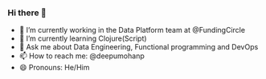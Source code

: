 ### Hi there 👋


- 🔭 I’m currently working in the Data Platform team at @FundingCircle
- 🌱 I’m currently learning Clojure(Script)
- 💬 Ask me about Data Engineering, Functional programming and DevOps
- 📫 How to reach me: @deepumohanp
- 😄 Pronouns: He/Him

